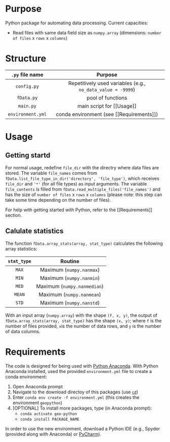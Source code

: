 # Purpose
Python package for automating data processing. Current capacities:

- Read files with same data field size as `numpy.array` (dimensions: `number of files` x `rows` x `columns`)


# Structure

| `.py` file name | Purpose |
|:---------------:|:-------:|
|`config.py` | Repetitively used variables (e.g., `no_data_value = -9999`) |
|`fData.py` | pool of functions |
|`main.py` | main script for [[Usage]]|
|`environment.yml`| conda environment (see [[Requirements]])|

# Usage
## Getting startd
For normal usage, redefine `file_dir` with the directry where data files are stored. The variable `file_names` comes from `fData.list_file_type_in_dir('directory', 'file_type')`, which receives `file_dir` and `'*'` (for all file types) as input arguments.
The variable `file_contents` is filled from `fData.read_multiple_files('file_names')` and has the size of `number of files` x `rows` x `columns` (please note: this step can take some time depending on the number of files).

For help with getting started with Python, refer to the [[Requirements]] section.

## Calulate statistics
The function `fData.array_stats(array, stat_type)` calculates the following array statistics:

| `stat_type` | Routine |
|:-----------:|:-------:|
|`MAX` | Maximum (`numpy.nanmax`) |
|`MIN` | Maximum (`numpy.nanmin`) |
|`MED` | Maximum (`numpy.nanmedian`) |
|`MEAN` | Maximum (`numpy.nanmean`) |
|`STD` | Maximum (`numpy.nanstd`) |

With an input array (`numpy.array`) with the shape `(f, x, y)`, the output of `fData.array_stats(array, stat_type)` has the shape `(x, y)`; where `f` is the number of files provided, `x`is the number of data rows, and `y` is the number of data columns. 

# Requirements
The code is designed for being used with [Python Anaconda](https://www.anaconda.com/distribution/). With Python Anaconda installed, used the provided `environment.yml` file to create a conda environment:

1. Open Anaconda prompt
1. Navigate to the download directoy of this packages (use [`cd`](https://www.digitalcitizen.life/command-prompt-how-use-basic-commands))
1. Enter `conda env create -f environment.yml` (this creates the environment `geopython`)
1. [OPTIONAL] To install more packages, type (in Anaconda prompt):
	- `conda activate geo-python`
	- `conda install PACKAGE_NAME`
	
In order to use the new environment, download a Python IDE (e.g., Spyder (provided along with Anaconda) or [PyCharm](https://www.jetbrains.com/de-de/pycharm/download/#section=windows)).
